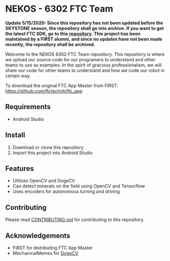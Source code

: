 # NEKOS - 6302 FTC Team

**Update 5/15/2020: Since this repository has not been updated before the SKYSTONE season, the repository shall go into archive.
If you want to get the latest FTC SDK, go to this [repository](https://github.com/FIRST-Tech-Challenge/SkyStone/). 
This project has been maintained by a FIRST alumni, and since no updates have not been made recently, the repository shall be archived.**

Welcome to the NEKOS 6302 FTC Team repository. This repository is where 
we upload our source code for our programers to understand and other teams to use 
as examples. In the spirit of gracious professionalism, we will share our code for 
other teams to understand and how we code our robot in certain way.

To download the original FTC App Master from FIRST: https://github.com/ftctechnh/ftc_app

## Requirements
*  Android Studio

## Install
1. Download or clone this repository
2. Import this project into Android Studio

## Features
* Utilizes OpenCV and DogeCV
* Can detect minerals on the field using OpenCV and Tensorflow
* Uses encoders for autonomous turning and driving

## Contributing
Please read [CONTRIBUTING.md](/.github/CONTRIBUTING.md) for
contributing to this repository.

## Acknowledgements
* FIRST for distributing FTC App Master
* MechanicalMemes for [DogeCV](https://github.com/MechanicalMemes/DogeCV)
